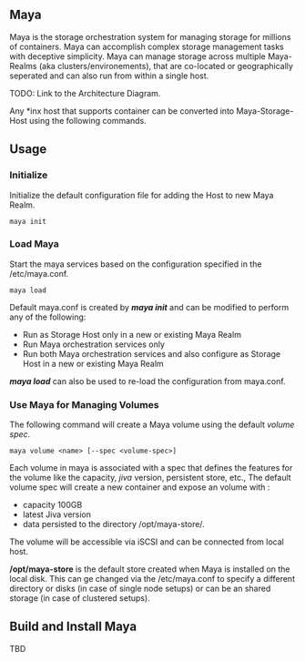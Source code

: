 ## Maya

Maya is the storage orchestration system for managing storage for millions of containers. Maya can accomplish complex storage management tasks with deceptive simplicity. Maya can manage storage across multiple Maya-Realms (aka clusters/environements), that are co-located or geographically seperated and can also run from within a single host. 

TODO: Link to the Architecture Diagram. 

Any \*inx host that supports container can be converted into Maya-Storage-Host using the following commands. 

## Usage

### Initialize 

Initialize the default configuration file for adding the Host to new Maya Realm.
```
maya init
```

### Load Maya
Start the maya services based on the configuration specified in the /etc/maya.conf. 
```
maya load
```
Default maya.conf is created by **_maya init_** and can be modified to perform any of the following:
- Run as Storage Host only in a new or existing Maya Realm
- Run Maya orchestration services only
- Run both Maya orchestration services and also configure as Storage Host in a new or existing Maya Realm

**_maya load_** can also be used to re-load the configuration from maya.conf. 

### Use Maya for Managing Volumes
The following command will create a Maya volume using the default *volume spec*. 
```
maya volume <name> [--spec <volume-spec>]
```
Each volume in maya is associated with a spec that defines the features for the volume like the capacity, *jiva* version, persistent store, etc., The default volume spec will create a new container and expose an volume with :
- capacity 100GB
- latest Jiva version 
- data persisted to the directory /opt/maya-store/<vol-name>. 

The volume will be accessible via iSCSI and can be connected from local host. 

**/opt/maya-store** is the default store created when Maya is installed on the local disk. This can ge changed via the /etc/maya.conf to specify a different directory or disks (in case of single node setups) or can be an shared storage (in case of clustered setups).

## Build and Install Maya

TBD

